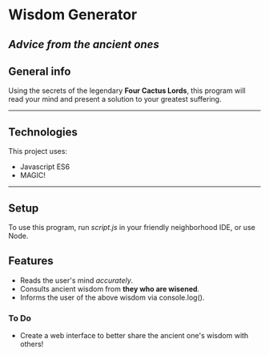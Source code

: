 # **Wisdom Generator**

## *Advice from the ancient ones*

## General info

Using the secrets of the legendary **Four Cactus Lords**, this program will read your mind and present a solution to your greatest suffering.

---

## Technologies

This project uses:

* Javascript ES6
* MAGIC!

---

## Setup

To use this program, run *script.js* in your friendly neighborhood IDE, or use Node.

## Features

* Reads the user's mind *accurately*.
* Consults ancient wisdom from **they who are wisened**.
* Informs the user of the above wisdom via console.log().

### To Do

* Create a web interface to better share the ancient one's wisdom with others!
